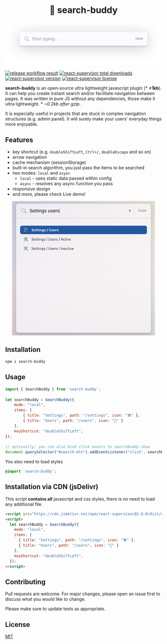 <h1 align="center">
🍭 search-buddy
</h1>  

![Search-buddy js plugin](docs/search-buddy-logo.png?raw=true)

<p>
    <a target="_blank" rel="noopener noreferrer" href="https://github.com/michaldoda/react-supervisor/actions/workflows/release.yml/badge.svg"><img src="https://github.com/michaldoda/react-supervisor/actions/workflows/release.yml/badge.svg" alt="release workflow result" style="max-width:100%;"></a>
    <a target="_blank" href="https://www.npmjs.com/package/react-supervisor"><img src="https://flat.badgen.net/npm/dt/react-supervisor" alt="react-supervisor total downloads" /></a>
    <a target="_blank" href="https://www.npmjs.com/package/react-supervisor"><img src="https://flat.badgen.net/npm/v/react-supervisor" alt="react-supervisor version" /></a>
    <a target="_blank" href="https://www.npmjs.com/package/react-supervisor"><img src="https://flat.badgen.net/npm/license/react-supervisor" alt="react-supervisor license" /></a>
</p>

**search-buddy** is an open‑source ultra lightweight javascript plugin (* **<1kb**). It can help you create instant search and/or facilitate navigation between pages. It was written in pure JS without any dependencies, those make it ultra lightweight. * *~0.2kb after gzip*.

It is especially useful in projects that are stuck in complex navigation structures (e.g. admin panel). It will surely make your users' everyday things more enjoyable.

## Features
- key shortcut (e.g. `doubleShiftLeft`, `Ctrl+/`, `doubleEscape` and so on)
- arrow navigation
- cache mechanism (sessionStorage)
- built-in search algorithm, you just pass the items to be searched
- two modes: `local` and `async`
  - `local` - uses static data passed within config
  - `async` - resolves any async function you pass
- responsive design
- and more, please check Live demo!


<p align="center">
  <img width="460" src="https://github.com/michaldoda/search-buddy/blob/main/docs/search-buddy.png?raw=true" alt="search-buddy js plugin">
</p>


## Installation


```bash
npm i search-buddy
```

## Usage

```js
import { SearchBuddy } from 'search-buddy';

let searchBuddy = SearchBuddy({
    mode: "local",
    items: [
        { title: "Settings", path: "/settings", icon: "🛠️" },
        { title: "Users", path: "/users", icon: "👥️" }
    ],
    keyShortcut: "doubleShiftLeft",
});

// optionally: you can also bind click events to searchBuddy.show
document.querySelector("#search-btn").addEventListener("click", searchBuddy.show);

```

You also need to load styles
```scss
@import 'search-buddy';
```


## Installation via CDN (jsDelivr)
This script **contains all** javascript and css styles, there is no need to load any additional file.

```html
<script src="https://cdn.jsdelivr.net/npm/react-supervisor@2.0.0/dist/esm/index.min.js"></script>
<script>
  let searchBuddy = SearchBuddy({
    mode: "local",
    items: [
      { title: "Settings", path: "/settings", icon: "🛠️" },
      { title: "Users", path: "/users", icon: "👥️" }
    ],
    keyShortcut: "doubleShiftLeft",
  });
</script>
```


## Contributing
Pull requests are welcome. For major changes, please open an issue first to discuss what you would like to change.

Please make sure to update tests as appropriate.

## License
[MIT](LICENSE)